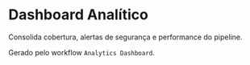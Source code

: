 # Dashboard Analítico

Consolida cobertura, alertas de segurança e performance do pipeline.

Gerado pelo workflow `Analytics Dashboard`.
